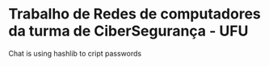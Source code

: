 # Trabalho de Redes de computadores da turma de CiberSegurança - UFU

Chat is using hashlib to cript passwords
 
